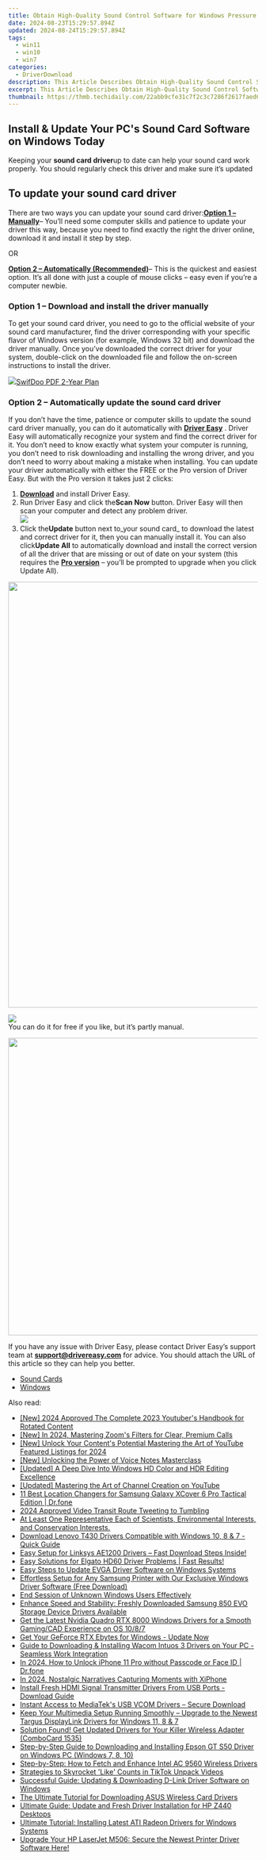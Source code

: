 ```yaml
---
title: Obtain High-Quality Sound Control Software for Windows Pressure 7 Computers
date: 2024-08-23T15:29:57.894Z
updated: 2024-08-24T15:29:57.894Z
tags:
  - win11
  - win10
  - win7
categories:
  - DriverDownload
description: This Article Describes Obtain High-Quality Sound Control Software for Windows Pressure 7 Computers
excerpt: This Article Describes Obtain High-Quality Sound Control Software for Windows Pressure 7 Computers
thumbnail: https://thmb.techidaily.com/22abb9cfe31c7f2c3c7286f2617faed6b91923b5cceec713f8e751d61a458df6.jpg
---
```


## Install & Update Your PC's Sound Card Software on Windows Today

Keeping your **sound card driver**up to date can help your sound card work properly. You should regularly check this driver and make sure it’s updated

## To update your sound card driver

There are two ways you can update your sound card driver:[**Option 1 – Manually**](https://tools.techidaily.com/drivereasy/download/)– You’ll need some computer skills and patience to update your driver this way, because you need to find exactly the right the driver online, download it and install it step by step.

OR

[**Option 2 – Automatically (Recommended)**](https://www.drivereasy.com/knowledge/sound-card-drivers-download-for-windows/#b)– This is the quickest and easiest option. It’s all done with just a couple of mouse clicks – easy even if you’re a computer newbie.

### Option 1 – Download and install the driver manually

To get your sound card driver, you need to go to the official website of your sound card manufacturer, find the driver corresponding with your specific flavor of Windows version (for example, Windows 32 bit) and download the driver manually. Once you’ve downloaded the correct driver for your system, double-click on the downloaded file and follow the on-screen instructions to install the driver.

<!-- affiliate ads begin -->
<a href="https://purchase.swifdoo.com/order/checkout.php?PRODS=40002580&QTY=1&AFFILIATE=108875&CART=1"><img src="https://secure.avangate.com/images/merchant/8b932759a5a04ddb34bf79e3f9072e4b/products/3_Product%20box%20white-1024x1024.png" border="0">SwifDoo PDF 2-Year Plan</a>
<!-- affiliate ads end -->
### Option 2 – Automatically update the sound card driver

If you don’t have the time, patience or computer skills to update the sound card driver manually, you can do it automatically with **[Driver Easy](https://tools.techidaily.com/drivereasy/download/)** . Driver Easy will automatically recognize your system and find the correct driver for it. You don’t need to know exactly what system your computer is running, you don’t need to risk downloading and installing the wrong driver, and you don’t need to worry about making a mistake when installing. You can update your driver automatically with either the FREE or the Pro version of Driver Easy. But with the Pro version it takes just 2 clicks:

1. [**Download**](https://tools.techidaily.com/drivereasy/download/) and install Driver Easy.
2. Run Driver Easy and click the**Scan Now** button. Driver Easy will then scan your computer and detect any problem driver.  
![](https://images.drivereasy.com/wp-content/uploads/2018/09/img_5b99d81543f25.jpg)
3. Click the**Update** button next to_your sound card_ to download the latest and correct driver for it, then you can manually install it. You can also click**Update All** to automatically download and install the correct version of all the driver that are missing or out of date on your system (this requires the **[Pro version](https://tools.techidaily.com/drivereasy/download/)**  – you’ll be prompted to upgrade when you click Update All).  
<!-- affiliate ads begin -->
<a href="https://propmoneyinc.pxf.io/c/5597632/1803115/14559" target="_top" id="1803115"><img src="//a.impactradius-go.com/display-ad/14559-1803115" border="0" alt="" width="859" height="859"/></a><img height="0" width="0" src="https://imp.pxf.io/i/5597632/1803115/14559" style="position:absolute;visibility:hidden;" border="0" />
<!-- affiliate ads end -->
![](https://images.drivereasy.com/wp-content/uploads/2018/09/img_5b9a432156b0f.jpg)  
 You can do it for free if you like, but it’s partly manual.
<!-- affiliate ads begin -->
<a href="https://appsumo.8odi.net/c/5597632/2087389/7443" target="_top" id="2087389"><img src="//a.impactradius-go.com/display-ad/7443-2087389" border="0" alt="" width="1200" height="600"/></a><img height="0" width="0" src="https://appsumo.8odi.net/i/5597632/2087389/7443" style="position:absolute;visibility:hidden;" border="0" />
<!-- affiliate ads end -->

 If you have any issue with Driver Easy, please contact Driver Easy’s support team at **[support@drivereasy.com](https://tools.techidaily.com/drivereasy/download/)**  for advice. You should attach the URL of this article so they can help you better.

* [Sound Cards](https://tools.techidaily.com/drivereasy/download/)
* [Windows](https://tools.techidaily.com/drivereasy/download/)

<ins class="adsbygoogle"
     style="display:block"
     data-ad-format="autorelaxed"
     data-ad-client="ca-pub-7571918770474297"
     data-ad-slot="1223367746"></ins>



<ins class="adsbygoogle"
     style="display:block"
     data-ad-client="ca-pub-7571918770474297"
     data-ad-slot="8358498916"
     data-ad-format="auto"
     data-full-width-responsive="true"></ins>

<span class="atpl-alsoreadstyle">Also read:</span>
<div><ul>
<li><a href="https://youtube-sure.techidaily.com/024-approved-the-complete-2023-youtubers-handbook-for-rotated-content/"><u>[New] 2024 Approved  The Complete 2023 Youtuber's Handbook for Rotated Content</u></a></li>
<li><a href="https://remote-screen-capture.techidaily.com/new-in-2024-mastering-zooms-filters-for-clear-premium-calls/"><u>[New] In 2024, Mastering Zoom's Filters for Clear, Premium Calls</u></a></li>
<li><a href="https://youtube-sure.techidaily.com/nlock-your-contents-potential-mastering-the-art-of-youtube-featured-listings-for-2024/"><u>[New] Unlock Your Content's Potential  Mastering the Art of YouTube Featured Listings for 2024</u></a></li>
<li><a href="https://some-tips.techidaily.com/new-unlocking-the-power-of-voice-notes-masterclass/"><u>[New] Unlocking the Power of Voice Notes Masterclass</u></a></li>
<li><a href="https://extra-information.techidaily.com/updated-a-deep-dive-into-windows-hd-color-and-hdr-editing-excellence/"><u>[Updated] A Deep Dive Into Windows HD Color and HDR Editing Excellence</u></a></li>
<li><a href="https://facebook-video-footage.techidaily.com/updated-mastering-the-art-of-channel-creation-on-youtube/"><u>[Updated] Mastering the Art of Channel Creation on YouTube</u></a></li>
<li><a href="https://location-fake.techidaily.com/11-best-location-changers-for-samsung-galaxy-xcover-6-pro-tactical-edition-drfone-by-drfone-virtual-android/"><u>11 Best Location Changers for Samsung Galaxy XCover 6 Pro Tactical Edition | Dr.fone</u></a></li>
<li><a href="https://twitter-videos.techidaily.com/2024-approved-video-transit-route-tweeting-to-tumbling/"><u>2024 Approved  Video Transit Route  Tweeting to Tumbling</u></a></li>
<li><a href="https://win-dash.techidaily.com/1722968991077-at-least-one-representative-each-of-scientists-environmental-interests-and-conservation-interests/"><u>At Least One Representative Each of Scientists, Environmental Interests, and Conservation Interests.</u></a></li>
<li><a href="https://win-dash.techidaily.com/download-lenovo-t430-drivers-compatible-with-windows-10-8-and-7-quick-guide/"><u>Download Lenovo T430 Drivers Compatible with Windows 10, 8 & 7 - Quick Guide</u></a></li>
<li><a href="https://win-dash.techidaily.com/easy-setup-for-linksys-ae1200-drivers-fast-download-steps-inside/"><u>Easy Setup for Linksys AE1200 Drivers – Fast Download Steps Inside!</u></a></li>
<li><a href="https://win-dash.techidaily.com/1722976346720-easy-solutions-for-elgato-hd60-driver-problems-fast-results/"><u>Easy Solutions for Elgato HD60 Driver Problems | Fast Results!</u></a></li>
<li><a href="https://win-dash.techidaily.com/easy-steps-to-update-evga-driver-software-on-windows-systems/"><u>Easy Steps to Update EVGA Driver Software on Windows Systems</u></a></li>
<li><a href="https://win-dash.techidaily.com/effortless-setup-for-any-samsung-printer-with-our-exclusive-windows-driver-software-free-download/"><u>Effortless Setup for Any Samsung Printer with Our Exclusive Windows Driver Software (Free Download)</u></a></li>
<li><a href="https://win11.techidaily.com/end-session-of-unknown-windows-users-effectively/"><u>End Session of Unknown Windows Users Effectively</u></a></li>
<li><a href="https://win-dash.techidaily.com/1722959535936-enhance-speed-and-stability-freshly-downloaded-samsung-850-evo-storage-device-drivers-available/"><u>Enhance Speed and Stability: Freshly Downloaded Samsung 850 EVO Storage Device Drivers Available</u></a></li>
<li><a href="https://win-dash.techidaily.com/1722964506381-get-the-latest-nvidia-quadro-rtx-8000-windows-drivers-for-a-smooth-gamingcad-experience-on-os-1087/"><u>Get the Latest Nvidia Quadro RTX 8000 Windows Drivers for a Smooth Gaming/CAD Experience on OS 10/8/7</u></a></li>
<li><a href="https://win-dash.techidaily.com/1722959820022-get-your-geforce-rtx-ebytes-for-windows-update-now/"><u>Get Your GeForce RTX Ebytes for Windows - Update Now</u></a></li>
<li><a href="https://win-dash.techidaily.com/guide-to-downloading-and-installing-wacom-intuos-3-drivers-on-your-pc-seamless-work-integration/"><u>Guide to Downloading & Installing Wacom Intuos 3 Drivers on Your PC - Seamless Work Integration</u></a></li>
<li><a href="https://iphone-unlock.techidaily.com/in-2024-how-to-unlock-iphone-11-pro-without-passcode-or-face-id-drfone-by-drfone-ios/"><u>In 2024, How to Unlock iPhone 11 Pro without Passcode or Face ID | Dr.fone</u></a></li>
<li><a href="https://extra-approaches.techidaily.com/in-2024-nostalgic-narratives-capturing-moments-with-xiphone/"><u>In 2024, Nostalgic Narratives  Capturing Moments with XiPhone</u></a></li>
<li><a href="https://win-dash.techidaily.com/install-fresh-hdmi-signal-transmitter-drivers-from-usb-ports-download-guide/"><u>Install Fresh HDMI Signal Transmitter Drivers From USB Ports - Download Guide</u></a></li>
<li><a href="https://win-dash.techidaily.com/instant-access-to-mediateks-usb-vcom-drivers-secure-download/"><u>Instant Access to MediaTek's USB VCOM Drivers – Secure Download</u></a></li>
<li><a href="https://win-dash.techidaily.com/keep-your-multimedia-setup-running-smoothly-upgrade-to-the-newest-targus-displaylink-drivers-for-windows-11-8-and-7/"><u>Keep Your Multimedia Setup Running Smoothly – Upgrade to the Newest Targus DisplayLink Drivers for Windows 11, 8 & 7</u></a></li>
<li><a href="https://win-dash.techidaily.com/solution-found-get-updated-drivers-for-your-killer-wireless-adapter-combocard-1535/"><u>Solution Found! Get Updated Drivers for Your Killer Wireless Adapter (ComboCard 1535)</u></a></li>
<li><a href="https://win-dash.techidaily.com/step-by-step-guide-to-downloading-and-installing-epson-gt-s50-driver-on-windows-pc-windows-7-8-10/"><u>Step-by-Step Guide to Downloading and Installing Epson GT S50 Driver on Windows PC (Windows 7, 8, 10)</u></a></li>
<li><a href="https://win-dash.techidaily.com/step-by-step-how-to-fetch-and-enhance-intel-ac-9560-wireless-drivers/"><u>Step-by-Step: How to Fetch and Enhance Intel AC 9560 Wireless Drivers</u></a></li>
<li><a href="https://extra-tips.techidaily.com/strategies-to-skyrocket-like-counts-in-tiktok-unpack-videos/"><u>Strategies to Skyrocket 'Like' Counts in TikTok Unpack Videos</u></a></li>
<li><a href="https://win-dash.techidaily.com/successful-guide-updating-and-downloading-d-link-driver-software-on-windows/"><u>Successful Guide: Updating & Downloading D-Link Driver Software on Windows</u></a></li>
<li><a href="https://win-dash.techidaily.com/the-ultimate-tutorial-for-downloading-asus-wireless-card-drivers/"><u>The Ultimate Tutorial for Downloading ASUS Wireless Card Drivers</u></a></li>
<li><a href="https://win-dash.techidaily.com/ultimate-guide-update-and-fresh-driver-installation-for-hp-z440-desktops/"><u>Ultimate Guide: Update and Fresh Driver Installation for HP Z440 Desktops</u></a></li>
<li><a href="https://win-dash.techidaily.com/ultimate-tutorial-installing-latest-ati-radeon-drivers-for-windows-systems/"><u>Ultimate Tutorial: Installing Latest ATI Radeon Drivers for Windows Systems</u></a></li>
<li><a href="https://win-dash.techidaily.com/upgrade-your-hp-laserjet-m506-secure-the-newest-printer-driver-software-here/"><u>Upgrade Your HP LaserJet M506: Secure the Newest Printer Driver Software Here!</u></a></li>
</ul></div>
